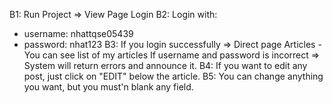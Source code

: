 B1: Run Project => View Page Login
B2: Login with:
  - username: nhattqse05439
  - password: nhat123
B3: If you login successfully => Direct page Articles - You can see list of my
    articles
    If username and password is incorrect => System will return errors and
    announce it.
B4: If you want to edit any post, just click on "EDIT" below the article.
B5: You can change anything you want, but you must'n blank any field.

